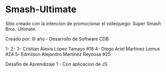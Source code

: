 # Smash-Ultimate
Sitio creado con la intencion de promocionar el videojuego: Super Smash Bros. Ultimate.

Creado por:
III año - Desarrollo de Software CDB

1- 
2-
3- Cristian Alexis López Tamayo #18
4- Diego Ariel Martinez Lemus #24 
5- Edmilson Alejandro Martínez Reynosa #25

Desafio de Aprendizaje 1 - Con aplicacion de JS
